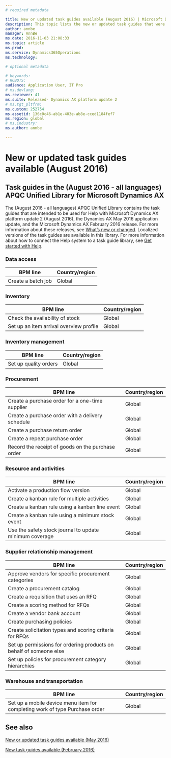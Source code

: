 ```yaml
---
# required metadata

title: New or updated task guides available (August 2016) | Microsoft Docs
description: This topic lists the new or updated task guides that were released to the Microsoft (August 2016 - all languages) APQC Unified Library for Microsoft Dynamics AX. No new Getting Started Library was released.
author: annbe
manager: AnnBe
ms.date: 2016-11-03 21:08:33
ms.topic: article
ms.prod: 
ms.service: Dynamics365Operations
ms.technology: 

# optional metadata

# keywords: 
# ROBOTS: 
audience: Application User, IT Pro
# ms.devlang: 
ms.reviewer: 41
ms.suite: Released- Dynamics AX platform update 2
# ms.tgt_pltfrm: 
ms.custom: 252754
ms.assetid: 136c0c46-ab1e-403e-ab8e-cced1184fef7
ms.region: global
# ms.industry: 
ms.author: annbe

---
```


# New or updated task guides available (August 2016)

[]()Task guides in the (August 2016 - all languages) APQC Unified Library for Microsoft Dynamics AX
---------------------------------------------------------------------------------------------------

The (August 2016 - all languages) APQC Unified Library contains the task guides that are intended to be used for Help with Microsoft Dynamics AX platform update 2 (August 2016), the Dynamics AX May 2016 application update, and the Microsoft Dynamics AX February 2016 release. For more information about these releases, see [What’s new or changed](https://ax.help.dynamics.com/en/wiki/whats-new-or-changed-in-dynamics-ax-7/). Localized versions of the task guides are available in this library. For more information about how to connect the Help system to a task guide library, see [Get started with Help](http://ax.help.dynamics.com/en/wiki/help-get-started/).

### Data access

| BPM line           | Country/region |
|--------------------|----------------|
| Create a batch job | Global         |

### Inventory

| BPM line                                | Country/region |
|-----------------------------------------|----------------|
| Check the availability of stock         | Global         |
| Set up an item arrival overview profile | Global         |

### Inventory management

| BPM line              | Country/region |
|-----------------------|----------------|
| Set up quality orders | Global         |

### Procurement

| BPM line                                          | Country/region |
|---------------------------------------------------|----------------|
| Create a purchase order for a one-time supplier   | Global         |
| Create a purchase order with a delivery schedule  | Global         |
| Create a purchase return order                    | Global         |
| Create a repeat purchase order                    | Global         |
| Record the receipt of goods on the purchase order | Global         |

### Resource and activities

| BPM line                                                | Country/region |
|---------------------------------------------------------|----------------|
| Activate a production flow version                      | Global         |
| Create a kanban rule for multiple activities            | Global         |
| Create a kanban rule using a kanban line event          | Global         |
| Create a kanban rule using a minimum stock event        | Global         |
| Use the safety stock journal to update minimum coverage | Global         |

### Supplier relationship management

| BPM line                                                           | Country/region |
|--------------------------------------------------------------------|----------------|
| Approve vendors for specific procurement categories                | Global         |
| Create a procurement catalog                                       | Global         |
| Create a requisition that uses an RFQ                              | Global         |
| Create a scoring method for RFQs                                   | Global         |
| Create a vendor bank account                                       | Global         |
| Create purchasing policies                                         | Global         |
| Create solicitation types and scoring criteria for RFQs            | Global         |
| Set up permissions for ordering products on behalf of someone else | Global         |
| Set up policies for procurement category hierarchies               | Global         |

### Warehouse and transportation

| BPM line                                                                    | Country/region |
|-----------------------------------------------------------------------------|----------------|
| Set up a mobile device menu item for completing work of type Purchase order | Global         |



See also
--------

[New or updated task guides available (May 2016)](http://ax.help.dynamics.com/en/wiki/new-or-updated-task-guides-available-may-2016/)

[New task guides available (February 2016)](http://ax.help.dynamics.com/en/wiki/new-task-guides-available-on-february-2016/)

